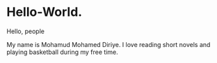 # Hello-World.

Hello, people 

My name is Mohamud Mohamed Diriye.
I love reading short novels and playing basketball during my free time.
